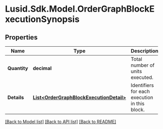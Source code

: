 # Lusid.Sdk.Model.OrderGraphBlockExecutionSynopsis

## Properties

Name | Type | Description | Notes
------------ | ------------- | ------------- | -------------
**Quantity** | **decimal** | Total number of units executed. | 
**Details** | [**List&lt;OrderGraphBlockExecutionDetail&gt;**](OrderGraphBlockExecutionDetail.md) | Identifiers for each execution in this block. | 

[[Back to Model list]](../README.md#documentation-for-models) [[Back to API list]](../README.md#documentation-for-api-endpoints) [[Back to README]](../README.md)

